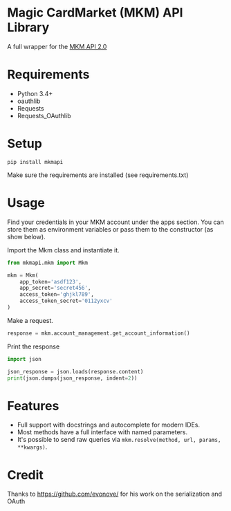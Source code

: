 # Magic CardMarket (MKM) API Library

A full wrapper for the [MKM API 2.0](https://api.cardmarket.com/ws/documentation/API_2.0:Main_Page)

# Requirements
* Python 3.4+
* oauthlib
* Requests
* Requests_OAuthlib

# Setup

```
pip install mkmapi
```

Make sure the requirements are installed (see requirements.txt)

# Usage
Find your credentials in your MKM account under the apps section.
You can store them as environment variables or pass them to the constructor (as show below).

Import the Mkm class and instantiate it.

```python
from mkmapi.mkm import Mkm

mkm = Mkm(
    app_token='asdf123',
    app_secret='secret456',
    access_token='ghjkl789',
    access_token_secret='0112yxcv'
)
```

Make a request.

```python
response = mkm.account_management.get_account_information()
```

Print the response
```python
import json 

json_response = json.loads(response.content)
print(json.dumps(json_response, indent=2))
```

# Features
* Full support with docstrings and autocomplete for modern IDEs.
* Most methods have a full interface with named parameters.
* It's possible to send raw queries via `mkm.resolve(method, url, params, **kwargs)`.

# Credit
Thanks to https://github.com/evonove/ for his work on the serialization and OAuth